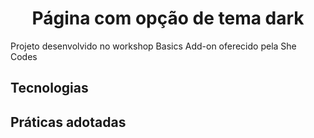 <h1 align="center">
  Página com opção de tema dark
</h1>


Projeto desenvolvido no workshop Basics Add-on oferecido pela She Codes

## Tecnologias
 

## Práticas adotadas




